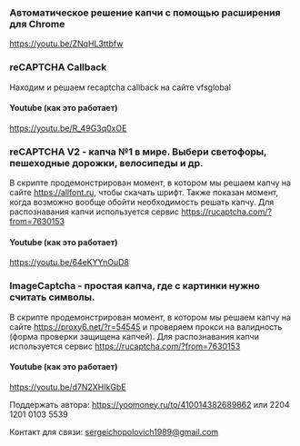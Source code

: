 

### Автоматическое решение капчи с помощью расширения для Chrome

https://youtu.be/ZNqHL3ttbfw


### reCAPTCHA Callback  

Находим и решаем recaptcha callback на сайте vfsglobal

#### Youtube (как это работает)

https://youtu.be/R_49G3q0xOE

### reCAPTCHA V2 - капча №1 в мире. Выбери светофоры, пешеходные дорожки, велосипеды и др. 

В скрипте продемонстрирован момент, в котором мы решаем капчу на сайте https://allfont.ru, чтобы скачать шрифт. Также показан момент, когда возможно вообще обойти необходимость решать капчу.
Для распознавания капчи используется сервис https://rucaptcha.com/?from=7630153

#### Youtube (как это работает)

https://youtu.be/64eKYYnOuD8

### ImageCaptcha - простая капча, где с картинки нужно считать символы. 

В скрипте продемонстрирован момент, в котором мы решаем капчу на сайте https://proxy6.net/?r=54545 и проверяем прокси на валидность (форма проверки защищена капчей).
Для распознавания капчи используется сервис https://rucaptcha.com/?from=7630153

#### Youtube (как это работает)

https://youtu.be/d7N2XHIkGbE

Поддержать автора:
https://yoomoney.ru/to/410014382689862
или
2204 1201 0103 5539

Контакт для связи: sergeichopolovich1989@gmail.com



